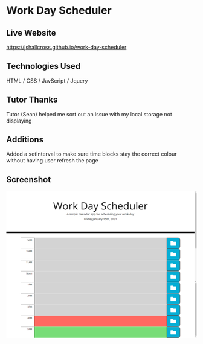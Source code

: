 # Work Day Scheduler

## Live Website
 https://jshallcross.github.io/work-day-scheduler

 ## Technologies Used
 HTML / CSS / JavScript / Jquery


## Tutor Thanks
Tutor (Sean) helped me sort out an issue with my local storage not displaying

## Additions
Added a setInterval to make sure time blocks stay the correct colour without having user refresh the page


## Screenshot
![SCreenshot of application](./assets/images/screenshot.png)

